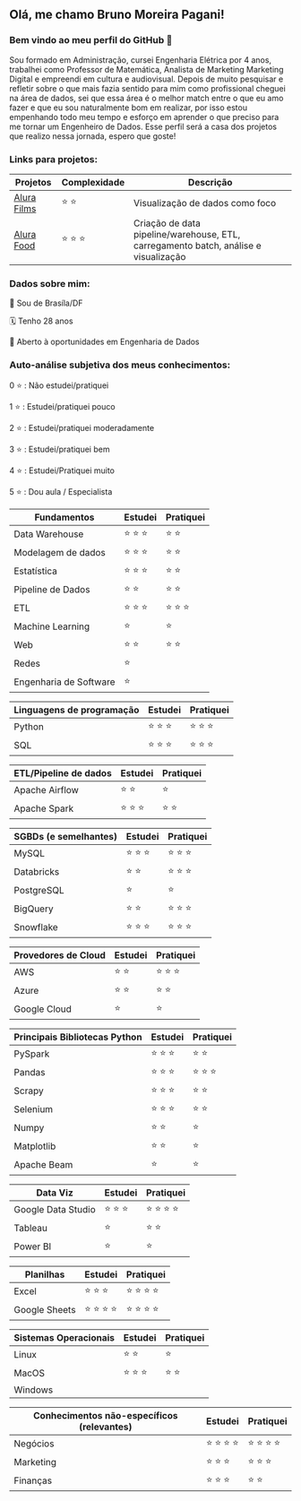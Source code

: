 ## Olá, me chamo Bruno Moreira Pagani!
### Bem vindo ao meu perfil do GitHub 👋

Sou formado em Administração, cursei Engenharia Elétrica por 4 anos, trabalhei como Professor de Matemática, Analista de Marketing Marketing Digital e empreendi em cultura e audiovisual. Depois de muito pesquisar e refletir sobre o que mais fazia sentido para mim como profissional cheguei na área de dados, sei que essa área é o melhor match entre o que eu amo fazer e que eu sou naturalmente bom em realizar, por isso estou empenhando todo meu tempo e esforço em aprender o que preciso para me tornar um Engenheiro de Dados. Esse perfil será a casa dos projetos que realizo nessa jornada, espero que goste!

### Links para projetos:

Projetos | Complexidade | Descrição
-------- | ------------ | ---------
[Alura Films](https://github.com/brunompagani/challenge-bi-filmes) | ⭐️ ⭐️ | Visualização de dados como foco
[Alura Food](https://github.com/brunompagani/challenge-bi-restaurantes-india) | ⭐️ ⭐️ ⭐️ | Criação de data pipeline/warehouse, ETL, carregamento batch, análise e visualização


### Dados sobre mim:
📍 Sou de Brasíla/DF

🗓 Tenho 28 anos

💼 Aberto à oportunidades em Engenharia de Dados

### Auto-análise subjetiva dos meus conhecimentos:
0 ⭐️ : Não estudei/pratiquei

1 ⭐️ : Estudei/pratiquei pouco

2 ⭐️ : Estudei/pratiquei moderadamente 

3 ⭐️ : Estudei/pratiquei bem

4 ⭐️ : Estudei/Pratiquei muito

5 ⭐️ : Dou aula / Especialista

Fundamentos | Estudei | Pratiquei
----------- | ------- | ----------
Data Warehouse | ⭐️ ⭐️ ⭐️ | ⭐️ ⭐️ 
Modelagem de dados | ⭐️ ⭐️ ⭐️ | ⭐️ ⭐️
Estatística | ⭐️ ⭐️ ⭐️ | ⭐️ ⭐️
Pipeline de Dados | ⭐️ ⭐ | ⭐️ ⭐️
ETL | ⭐️ ⭐️ ⭐️ | ⭐️ ⭐️ ⭐️ 
Machine Learning | ⭐️ | ⭐️ 
Web | ⭐️ ⭐️ | ⭐️ ⭐️ 
Redes | ⭐️ |
Engenharia de Software | ⭐️ |


Linguagens de programação | Estudei | Pratiquei
----------- | ------- | ----------
Python | ⭐️ ⭐️ ⭐️ | ⭐️ ⭐️ ⭐️ 
SQL | ⭐️ ⭐️ ⭐️ | ⭐️ ⭐️ ⭐️ 

ETL/Pipeline de dados | Estudei | Pratiquei
----------- | ------- | ----------
Apache Airflow | ⭐️ ⭐️ | ⭐️ 
Apache Spark | ⭐️ ⭐️ ⭐️ | ⭐️ ⭐️ 

SGBDs (e semelhantes) | Estudei | Pratiquei
----------- | ------- | ----------
MySQL | ⭐️ ⭐️ ⭐️ | ⭐️ ⭐️ ⭐️ 
Databricks | ⭐️ ⭐️ | ⭐️ ⭐️ ⭐️ 
PostgreSQL | ⭐️ | ⭐️ 
BigQuery | ⭐️ ⭐️ | ⭐️ ⭐️ ⭐️ 
Snowflake | ⭐️ ⭐️ ⭐️ | ⭐️ ⭐️ ⭐️ 

Provedores de Cloud | Estudei | Pratiquei
----------- | ------- | ----------
AWS | ⭐️ ⭐️ | ⭐️ ⭐️ ⭐️ 
Azure | ⭐️ ⭐️ | ⭐️ ⭐️ 
Google Cloud | ⭐️ | ⭐️ 

Principais Bibliotecas Python | Estudei | Pratiquei
----------- | ------- | ----------
PySpark | ⭐️ ⭐️ ⭐️ | ⭐️ ⭐️ 
Pandas | ⭐️ ⭐️ ⭐️ | ⭐️ ⭐️ ⭐️
Scrapy | ⭐️ ⭐️ ⭐️ | ⭐️ ⭐️ 
Selenium | ⭐️ ⭐️ ⭐️ | ⭐️ ⭐️ 
Numpy | ⭐️ ⭐ | ⭐️ 
Matplotlib | ⭐️ ⭐️ | ⭐️ 
Apache Beam | ⭐️ | ⭐️ 

Data Viz | Estudei | Pratiquei
----------- | ------- | ----------
Google Data Studio | ⭐️ ⭐️ ⭐️  | ⭐️ ⭐️ ⭐️ ⭐️ 
Tableau | ⭐️ | ⭐️ ⭐️ 
Power BI | ⭐️ | ⭐️ 

Planilhas | Estudei | Pratiquei
----------- | ------- | ----------
Excel | ⭐️ ⭐️ ⭐ | ⭐️ ⭐️ ⭐️ ⭐️ 
Google Sheets | ⭐️ ⭐️ ⭐️ ⭐️ | ⭐️ ⭐️ ⭐️ ⭐️ 

Sistemas Operacionais | Estudei | Pratiquei
----------- | ------- | ----------
Linux | ⭐️ ⭐️ | ⭐️ 
MacOS | ⭐️ ⭐️ ⭐️  | ⭐️ ⭐️ 
Windows |  | 

Conhecimentos não-específicos (relevantes) | Estudei | Pratiquei
----------- | ------- | ----------
Negócios | ⭐️ ⭐️ ⭐️ ⭐️  | ⭐️ ⭐️ ⭐️ ⭐️ 
Marketing | ⭐️ ⭐️ ⭐️  | ⭐️ ⭐️ ⭐️
Finanças | ⭐️ ⭐️ ⭐️  | ⭐️ ⭐️ 

          
<!--
**brunompagani/brunompagani** is a ✨ _special_ ✨ repository because its `README.md` (this file) appears on your GitHub profile.

Here are some ideas to get you started:

- 🔭 I’m currently working on ...
- 🌱 I’m currently learning ...
- 👯 I’m looking to collaborate on ...
- 🤔 I’m looking for help with ...
- 💬 Ask me about ...
- 📫 How to reach me: ...
- 😄 Pronouns: ...
- ⚡ Fun fact: ...
-->
